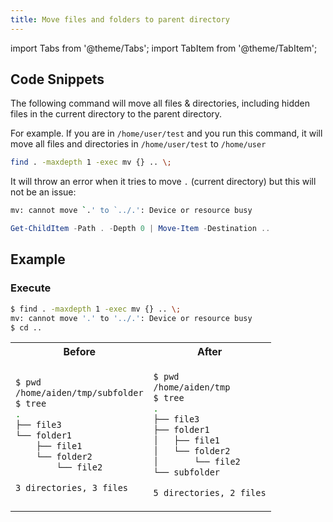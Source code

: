 ```yaml
---
title: Move files and folders to parent directory
---
```


import Tabs from '@theme/Tabs';
import TabItem from '@theme/TabItem';

## Code Snippets

The following command will move all files & directories, including hidden files in the current directory to the parent directory.

For example. If you are in `/home/user/test` and you run this command, it will move all files and directories in `/home/user/test` to `/home/user`

<Tabs groupId="move-files">
<TabItem value="bash" label="bash">

```bash title="bash"
find . -maxdepth 1 -exec mv {} .. \;
```

It will throw an error when it tries to move `.` (current directory) but this will not be an issue:

```bash
mv: cannot move `.' to `../.': Device or resource busy
```

</TabItem>
<TabItem value="powershell" label="PowerShell">

```powershell title="Powershell"
Get-ChildItem -Path . -Depth 0 | Move-Item -Destination ..
```

</TabItem>
</Tabs>

## Example

### Execute

```bash title="bash"
$ find . -maxdepth 1 -exec mv {} .. \;
mv: cannot move '.' to '../.': Device or resource busy
$ cd ..
```

<table>
<tr>
<th>Before</th>
<th>After</th>
</tr>
<tr>
<td>

```bash title="bash"
$ pwd
/home/aiden/tmp/subfolder
$ tree
.
├── file3
└── folder1
    ├── file1
    └── folder2
        └── file2

3 directories, 3 files
```

</td>
<td>

```bash title="bash"
$ pwd 
/home/aiden/tmp
$ tree
.
├── file3
├── folder1
│   ├── file1
│   └── folder2
│       └── file2
└── subfolder

5 directories, 2 files
```

</td>
</tr>
</table>
